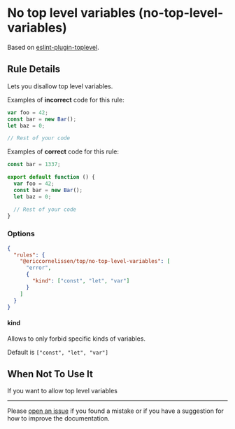 # No top level variables (no-top-level-variables)

Based on [eslint-plugin-toplevel].

## Rule Details

Lets you disallow top level variables.

Examples of **incorrect** code for this rule:

```js
var foo = 42;
const bar = new Bar();
let baz = 0;

// Rest of your code
```

Examples of **correct** code for this rule:

```js
const bar = 1337;

export default function () {
  var foo = 42;
  const bar = new Bar();
  let baz = 0;

  // Rest of your code
}
```

### Options

```json
{
  "rules": {
    "@ericcornelissen/top/no-top-level-variables": [
      "error",
      {
        "kind": ["const", "let", "var"]
      }
    ]
  }
}
```

#### kind

Allows to only forbid specific kinds of variables.

Default is `["const", "let", "var"]`

## When Not To Use It

If you want to allow top level variables

---

Please [open an issue] if you found a mistake or if you have a suggestion for
how to improve the documentation.

[eslint-plugin-toplevel]: https://github.com/HKalbasi/eslint-plugin-toplevel
[open an issue]: https://github.com/ericcornelissen/eslint-plugin-top/issues/new?labels=documentation&template=documentation.md
